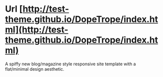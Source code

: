 # Url [http://test-theme.github.io/DopeTrope/index.html](http://test-theme.github.io/DopeTrope/index.html)


A spiffy new blog/magazine style responsive site template with a flat/minimal
design aesthetic.

